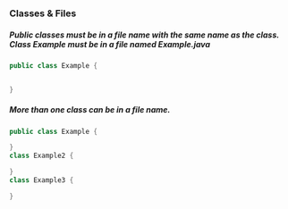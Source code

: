 ### Classes & Files

##### Public classes must be in a file name with the same name as the class. Class Example must be in a file named Example.java
```java
public class Example {


}
```
##### More than one class can be in a file name.
```java
public class Example {

}
class Example2 {

}
class Example3 {

}
```
